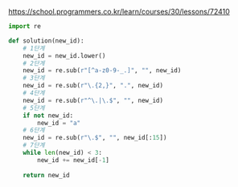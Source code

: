 
https://school.programmers.co.kr/learn/courses/30/lessons/72410

```Python
import re

def solution(new_id):
    # 1단계
    new_id = new_id.lower()
    # 2단계
    new_id = re.sub(r"[^a-z0-9-_.]", "", new_id)
    # 3단계
    new_id = re.sub(r"\.{2,}", ".", new_id)
    # 4단계
    new_id = re.sub(r"^\.|\.$", "", new_id)
    # 5단계
    if not new_id:
        new_id = "a"
    # 6단계
    new_id = re.sub(r"\.$", "", new_id[:15])
    # 7단계
    while len(new_id) < 3:
        new_id += new_id[-1]
    
    return new_id
```